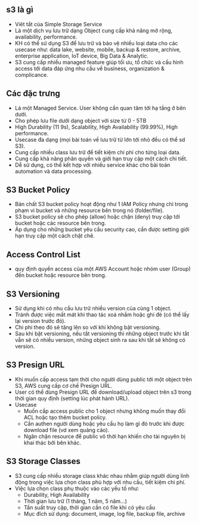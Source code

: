 ## s3 là gì

- Viêt tắt của Simple Storage Service
- Là một dịch vụ lưu trữ dạng Object cung cấp khả năng mở rộng,
  availability, performance.
- KH có thể sử dụng S3 để lưu trữ và bảo vệ nhiều loại data cho các
  usecase như: data lake, website, mobile, backup & restore,
  archive, enterprise application, IoT device, Big Data & Analytic.
- S3 cung cấp nhiều managed feature giúp tối ưu, tổ chức và cấu
  hình access tới data đáp ứng nhu cầu về business, organization &
  complicance.

## Các đặc trưng

- Là một Managed Service. User không cần quan tâm tới hạ tầng ở bên dưới.
- Cho phép lưu file dưới dạng object với size từ 0 - 5TB
- High Durability (11 9s), Scalability, High Availability (99.99%), High performance.
- Usecase đa dạng (mọi bài toán về lưu trữ từ lớn tới nhỏ đều có thể sd S3).
- Cung cấp nhiều class lưu trữ để tiết kiệm chi phí cho từng loại data.
- Cung cấp khả năng phân quyền và giới hạn truy cập một cách chi tiết.
- Dễ sử dụng, có thể kết hợp với nhiều service khác cho bài toán automation và data processing.

## S3 Bucket Policy

- Bản chất S3 bucket policy hoạt động như 1 IAM Policy nhưng chỉ trong phạm vi
  bucket và những resource bên trong nó (folder/file).
- S3 bucket policy sẽ cho phép (allow) hoặc chặn (deny) truy cập tới bucket hoặc
  các resource bên trong.
- Áp dụng cho những bucket yêu cầu security cao, cần được setting giới hạn truy
  cập một cách chặt chẽ.

## Access Control List

- quy định quyền access của một AWS Account hoặc nhóm user (Group) đến bucket hoặc resource bên trong.

## S3 Versioning

- Sử dụng khi có nhu cầu lưu trữ nhiều version của cùng 1 object.
- Tránh được việc mất mát khi thao tác xoá nhầm hoặc ghi đè (có thể lấy lại version
  trước đó).
- Chi phí theo đó sẽ tăng lên so với khi không bật versioning.
- Sau khi bật versioning, nếu tắt versioning thì những object trước khi tắt vẫn sẽ có nhiều version, những object sinh ra sau khi tắt sẽ không có version.

## S3 Presign URL

- Khi muốn cấp access tạm thời cho người dùng public tới một object trên S3, AWS cung cấp cơ chế Presign URL.
- User có thể dùng Presign URL để download/upload object trên s3 trong thời gian quy định (setting lúc phát hành URL).
- Usecase
  - Muốn cấp access public cho 1 object nhưng không muốn thay đổi ACL hoặc tạo thêm bucket policy.
  - Cần authen người dùng hoặc yêu cầu họ làm gì đó trước khi được download file (vd xem quảng cáo).
  - Ngăn chặn resource để public vô thời hạn khiến cho tài nguyên bị khai thác bởi bên khác.

## S3 Storage Classes

- S3 cung cấp nhiều storage class khác nhau nhằm giúp người dùng linh động trong việc lựa chọn class phù hợp với nhu cầu, tiết kiệm chi phí.
- Việc lựa chọn class phụ thuộc vào các yếu tố như:
  - Durability, High Availability
  - Thời gian lưu trữ (1 tháng, 1 năm, 5 năm...)
  - Tần suất truy cập, thời gian cần có file khi có yêu cầu
  - Mục đích sử dụng: document, image, log file, backup file, archive
